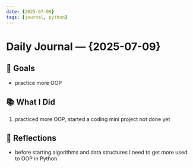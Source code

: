 ```yaml
---
date: {2025-07-09}        
tags: [journal, python]
---
```


# Daily Journal — {2025-07-09}

## 🎯 Goals

- practice more OOP

## 📚 What I Did

1. practiced more OOP, started a coding mini project not done yet

## 🤔 Reflections

- before starting algorithms and data structures I need to get more used to OOP in Python
